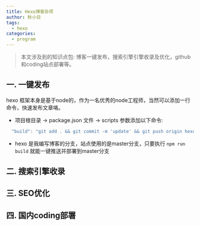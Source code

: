 ```yaml
---
title: Hexo博客杂项
author: 秋小日
tags:
  - hexo
categories:
  - program
---
```


> 本文涉及到的知识点包: 博客一键发布，搜索引擎引擎收录及优化，github和coding站点部署等。

<!-- more -->

## 一. 一键发布

hexo 框架本身是基于node的，作为一名优秀的node工程师，当然可以添加一行命令，快速发布文章咯。
* 项目根目录 -> package.json 文件 -> scripts 参数添加以下命令:
``` js
  "build": "git add . && git commit -m 'update' && git push origin hexo -f && hexo clean && hexo d -g"
```
* hexo 是我编写博客的分支，站点使用的是master分支，只要执行 `npm run build` 就能一键推送并部署到master分支

## 二. 搜索引擎收录


## 三. SEO优化

## 四. 国内coding部署